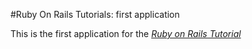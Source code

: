 #Ruby On Rails Tutorials: first application

This is the first application for the [*Ruby on Rails
Tutorial*](http://www.railstutorial.org)


